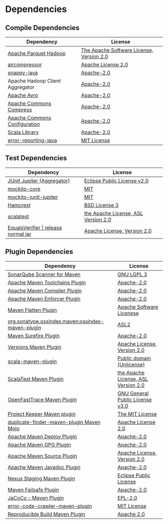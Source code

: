 <!-- @formatter:off -->
# Dependencies

## Compile Dependencies

| Dependency                        | License                                       |
| --------------------------------- | --------------------------------------------- |
| [Apache Parquet Hadoop][0]        | [The Apache Software License, Version 2.0][1] |
| [aircompressor][2]                | [Apache License 2.0][3]                       |
| [snappy-java][4]                  | [Apache-2.0][3]                               |
| Apache Hadoop Client Aggregator   | [Apache-2.0][5]                               |
| [Apache Avro][6]                  | [Apache-2.0][5]                               |
| [Apache Commons Compress][7]      | [Apache-2.0][5]                               |
| [Apache Commons Configuration][8] | [Apache-2.0][5]                               |
| [Scala Library][9]                | [Apache-2.0][10]                              |
| [error-reporting-java][11]        | [MIT License][12]                             |

## Test Dependencies

| Dependency                                 | License                                   |
| ------------------------------------------ | ----------------------------------------- |
| [JUnit Jupiter (Aggregator)][13]           | [Eclipse Public License v2.0][14]         |
| [mockito-core][15]                         | [MIT][16]                                 |
| [mockito-junit-jupiter][15]                | [MIT][16]                                 |
| [Hamcrest][17]                             | [BSD License 3][18]                       |
| [scalatest][19]                            | [the Apache License, ASL Version 2.0][20] |
| [EqualsVerifier \| release normal jar][21] | [Apache License, Version 2.0][5]          |

## Plugin Dependencies

| Dependency                                              | License                                   |
| ------------------------------------------------------- | ----------------------------------------- |
| [SonarQube Scanner for Maven][22]                       | [GNU LGPL 3][23]                          |
| [Apache Maven Toolchains Plugin][24]                    | [Apache-2.0][5]                           |
| [Apache Maven Compiler Plugin][25]                      | [Apache-2.0][5]                           |
| [Apache Maven Enforcer Plugin][26]                      | [Apache-2.0][5]                           |
| [Maven Flatten Plugin][27]                              | [Apache Software Licenese][5]             |
| [org.sonatype.ossindex.maven:ossindex-maven-plugin][28] | [ASL2][1]                                 |
| [Maven Surefire Plugin][29]                             | [Apache-2.0][5]                           |
| [Versions Maven Plugin][30]                             | [Apache License, Version 2.0][5]          |
| [scala-maven-plugin][31]                                | [Public domain (Unlicense)][32]           |
| [ScalaTest Maven Plugin][33]                            | [the Apache License, ASL Version 2.0][20] |
| [OpenFastTrace Maven Plugin][34]                        | [GNU General Public License v3.0][35]     |
| [Project Keeper Maven plugin][36]                       | [The MIT License][37]                     |
| [duplicate-finder-maven-plugin Maven Mojo][38]          | [Apache License 2.0][39]                  |
| [Apache Maven Deploy Plugin][40]                        | [Apache-2.0][5]                           |
| [Apache Maven GPG Plugin][41]                           | [Apache-2.0][5]                           |
| [Apache Maven Source Plugin][42]                        | [Apache License, Version 2.0][5]          |
| [Apache Maven Javadoc Plugin][43]                       | [Apache-2.0][5]                           |
| [Nexus Staging Maven Plugin][44]                        | [Eclipse Public License][45]              |
| [Maven Failsafe Plugin][46]                             | [Apache-2.0][5]                           |
| [JaCoCo :: Maven Plugin][47]                            | [EPL-2.0][48]                             |
| [error-code-crawler-maven-plugin][49]                   | [MIT License][50]                         |
| [Reproducible Build Maven Plugin][51]                   | [Apache 2.0][1]                           |

[0]: https://parquet.apache.org
[1]: http://www.apache.org/licenses/LICENSE-2.0.txt
[2]: https://github.com/airlift/aircompressor
[3]: https://www.apache.org/licenses/LICENSE-2.0.html
[4]: https://github.com/xerial/snappy-java
[5]: https://www.apache.org/licenses/LICENSE-2.0.txt
[6]: https://avro.apache.org
[7]: https://commons.apache.org/proper/commons-compress/
[8]: https://commons.apache.org/proper/commons-configuration/
[9]: https://www.scala-lang.org/
[10]: https://www.apache.org/licenses/LICENSE-2.0
[11]: https://github.com/exasol/error-reporting-java/
[12]: https://github.com/exasol/error-reporting-java/blob/main/LICENSE
[13]: https://junit.org/junit5/
[14]: https://www.eclipse.org/legal/epl-v20.html
[15]: https://github.com/mockito/mockito
[16]: https://opensource.org/licenses/MIT
[17]: http://hamcrest.org/JavaHamcrest/
[18]: http://opensource.org/licenses/BSD-3-Clause
[19]: http://www.scalatest.org
[20]: http://www.apache.org/licenses/LICENSE-2.0
[21]: https://www.jqno.nl/equalsverifier
[22]: http://sonarsource.github.io/sonar-scanner-maven/
[23]: http://www.gnu.org/licenses/lgpl.txt
[24]: https://maven.apache.org/plugins/maven-toolchains-plugin/
[25]: https://maven.apache.org/plugins/maven-compiler-plugin/
[26]: https://maven.apache.org/enforcer/maven-enforcer-plugin/
[27]: https://www.mojohaus.org/flatten-maven-plugin/
[28]: https://sonatype.github.io/ossindex-maven/maven-plugin/
[29]: https://maven.apache.org/surefire/maven-surefire-plugin/
[30]: https://www.mojohaus.org/versions/versions-maven-plugin/
[31]: http://github.com/davidB/scala-maven-plugin
[32]: http://unlicense.org/
[33]: https://www.scalatest.org/user_guide/using_the_scalatest_maven_plugin
[34]: https://github.com/itsallcode/openfasttrace-maven-plugin
[35]: https://www.gnu.org/licenses/gpl-3.0.html
[36]: https://github.com/exasol/project-keeper/
[37]: https://github.com/exasol/project-keeper/blob/main/LICENSE
[38]: https://basepom.github.io/duplicate-finder-maven-plugin
[39]: http://www.apache.org/licenses/LICENSE-2.0.html
[40]: https://maven.apache.org/plugins/maven-deploy-plugin/
[41]: https://maven.apache.org/plugins/maven-gpg-plugin/
[42]: https://maven.apache.org/plugins/maven-source-plugin/
[43]: https://maven.apache.org/plugins/maven-javadoc-plugin/
[44]: http://www.sonatype.com/public-parent/nexus-maven-plugins/nexus-staging/nexus-staging-maven-plugin/
[45]: http://www.eclipse.org/legal/epl-v10.html
[46]: https://maven.apache.org/surefire/maven-failsafe-plugin/
[47]: https://www.jacoco.org/jacoco/trunk/doc/maven.html
[48]: https://www.eclipse.org/legal/epl-2.0/
[49]: https://github.com/exasol/error-code-crawler-maven-plugin/
[50]: https://github.com/exasol/error-code-crawler-maven-plugin/blob/main/LICENSE
[51]: http://zlika.github.io/reproducible-build-maven-plugin
